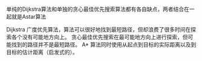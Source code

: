 
##
单纯的Dijkstra算法和单独的贪心最佳优先搜索算法都有各自缺点，两者结合在一起就是Astar算法

Dijkstra 广度优先算法，算法可以很好地找到最短路径，但却浪费了很多时间在探索各个没有可能地方向上。
贪心最佳优先搜索在最可能地方向上进行探索，但可能找到的路径并不是最短路径。
A* 算法同时使用从起点到目标的实际距离以及到目标的估计距离（启发式的）。